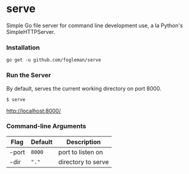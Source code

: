 # serve

Simple Go file server for command line development use, a la Python's SimpleHTTPServer.

### Installation

    go get -u github.com/fogleman/serve

### Run the Server

By default, serves the current working directory on port 8000.

    $ serve

[http://localhost:8000/](http://localhost:8000/)

### Command-line Arguments

| Flag | Default | Description |
| --- | --- | --- |
| -port | `8000` | port to listen on |
| -dir | `"."` | directory to serve |
